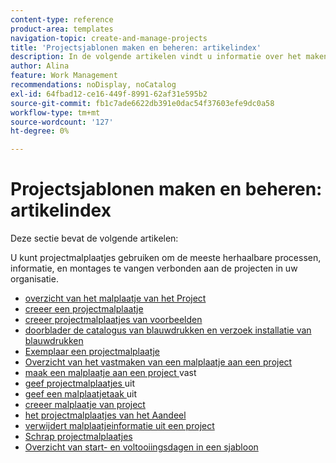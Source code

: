```yaml
---
content-type: reference
product-area: templates
navigation-topic: create-and-manage-projects
title: 'Projectsjablonen maken en beheren: artikelindex'
description: In de volgende artikelen vindt u informatie over het maken en beheren van projectsjablonen.
author: Alina
feature: Work Management
recommendations: noDisplay, noCatalog
exl-id: 64fbad12-ce16-449f-8991-62af31e595b2
source-git-commit: fb1c7ade6622db391e0dac54f37603efe9dc0a58
workflow-type: tm+mt
source-wordcount: '127'
ht-degree: 0%

---
```


# Projectsjablonen maken en beheren: artikelindex

Deze sectie bevat de volgende artikelen:

U kunt projectmalplaatjes gebruiken om de meeste herhaalbare processen, informatie, en montages te vangen verbonden aan de projecten in uw organisatie.

* [ overzicht van het malplaatje van het Project ](../../../manage-work/projects/create-and-manage-templates/project-template-overview.md)
* [ creeer een projectmalplaatje ](../../../manage-work/projects/create-and-manage-templates/create-template.md)
* [ creeer projectmalplaatjes van voorbeelden ](../../../manage-work/projects/create-and-manage-templates/create-templates-from-examples.md)
* [ doorblader de catalogus van blauwdrukken en verzoek installatie van blauwdrukken ](../../../administration-and-setup/blueprints/browse-catalog.md)
* [ Exemplaar een projectmalplaatje ](../../../manage-work/projects/create-and-manage-templates/copy-template.md)
* [ Overzicht van het vastmaken van een malplaatje aan een project ](../../../manage-work/projects/create-and-manage-templates/attach-template-to-project-overview.md)
* [ maak een malplaatje aan een project ](../../../manage-work/projects/create-and-manage-templates/attach-template-to-project.md) vast
* [ geef projectmalplaatjes ](../../../manage-work/projects/create-and-manage-templates/edit-templates.md) uit
* [ geef een malplaatjetaak ](../../../manage-work/projects/create-and-manage-templates/edit-template-task.md) uit
* [ creeer malplaatje van project ](../../../manage-work/projects/create-and-manage-templates/create-template-from-project.md)
* [ het projectmalplaatjes van het Aandeel ](../../../manage-work/projects/create-and-manage-templates/share-project-template.md)
* [ verwijdert malplaatjeinformatie uit een project ](../../../manage-work/projects/create-and-manage-templates/remove-template-from-project.md)
* [ Schrap projectmalplaatjes ](../../../manage-work/projects/create-and-manage-templates/delete-templates.md)
* [Overzicht van start- en voltooiingsdagen in een sjabloon](../../../manage-work/projects/create-and-manage-templates/overview-of-start-completion-day-on-template.md)
